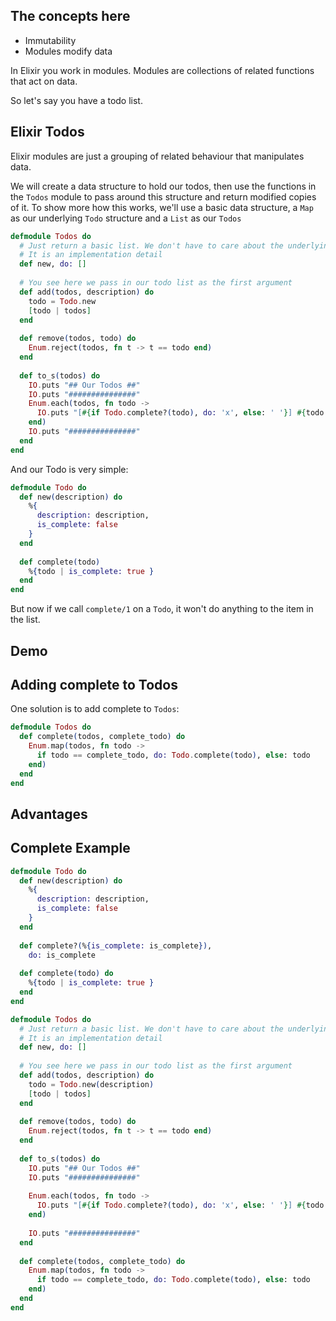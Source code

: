 ## The concepts here

- Immutability
- Modules modify data



In Elixir you work in modules. Modules are collections of related functions that act on data.

So let's say you have a todo list.



## Elixir Todos

Elixir modules are just a grouping of related behaviour that manipulates data.

We will create a data structure to hold our todos, then use the functions in the `Todos` module to pass around this structure and return modified copies of it. To show more how this works, we'll use a basic data structure, a `Map` as our underlying `Todo` structure and a `List` as our `Todos`

```elixir
defmodule Todos do
  # Just return a basic list. We don't have to care about the underlying data structure
  # It is an implementation detail
  def new, do: []
  
  # You see here we pass in our todo list as the first argument
  def add(todos, description) do
  	todo = Todo.new
    [todo | todos]
  end
  
  def remove(todos, todo) do
    Enum.reject(todos, fn t -> t == todo end)
  end
  
  def to_s(todos) do
    IO.puts "## Our Todos ##"
    IO.puts "###############"
    Enum.each(todos, fn todo ->
      IO.puts "[#{if Todo.complete?(todo), do: 'x', else: ' '}] #{todo.description}"
    end)
    IO.puts "###############"
  end
end
```

And our Todo is very simple:

```elixir
defmodule Todo do
  def new(description) do
  	%{
      description: description,
      is_complete: false
  	}
  end
  
  def complete(todo)
    %{todo | is_complete: true }
  end
end
```

But now if we call `complete/1` on a `Todo`, it won't do anything to the item in the list.

## Demo

## Adding complete to Todos

One solution is to add complete to `Todos`:

```elixir
defmodule Todos do
  def complete(todos, complete_todo) do
    Enum.map(todos, fn todo ->
      if todo == complete_todo, do: Todo.complete(todo), else: todo
    end)
  end
end
```



## Advantages



## Complete Example

```elixir
defmodule Todo do
  def new(description) do
  	%{
      description: description,
      is_complete: false
  	}
  end
  
  def complete?(%{is_complete: is_complete}),
    do: is_complete
  
  def complete(todo) do
    %{todo | is_complete: true }
  end
end

defmodule Todos do
  # Just return a basic list. We don't have to care about the underlying data structure
  # It is an implementation detail
  def new, do: []
  
  # You see here we pass in our todo list as the first argument
  def add(todos, description) do
  	todo = Todo.new(description)
    [todo | todos]
  end
  
  def remove(todos, todo) do
    Enum.reject(todos, fn t -> t == todo end)
  end
  
  def to_s(todos) do
    IO.puts "## Our Todos ##"
    IO.puts "###############"
    
    Enum.each(todos, fn todo ->
      IO.puts "[#{if Todo.complete?(todo), do: 'x', else: ' '}] #{todo.description}"
    end)
    
    IO.puts "###############"
  end
  
  def complete(todos, complete_todo) do
    Enum.map(todos, fn todo ->
      if todo == complete_todo, do: Todo.complete(todo), else: todo
    end)
  end
end
```

